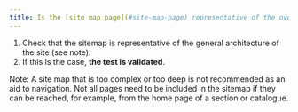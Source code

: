 ```yaml
---
title: Is the [site map page](#site-map-page) representative of the overall architecture of the site?
---
```


1. Check that the sitemap is representative of the general architecture of the site (see note).
2. If this is the case, **the test is validated**.

Note: A site map that is too complex or too deep is not recommended as an aid to navigation. Not all pages need to be included in the sitemap if they can be reached, for example, from the home page of a section or catalogue.
